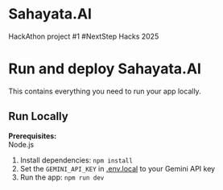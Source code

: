 # Sahayata.AI
HackAthon project #1 #NextStep Hacks 2025

# Run and deploy Sahayata.AI
This contains everything you need to run your app locally.

## Run Locally
**Prerequisites:**  
Node.js

1. Install dependencies:
   `npm install`
2. Set the `GEMINI_API_KEY` in [.env.local](.env.local) to your Gemini API key
3. Run the app:
   `npm run dev`
